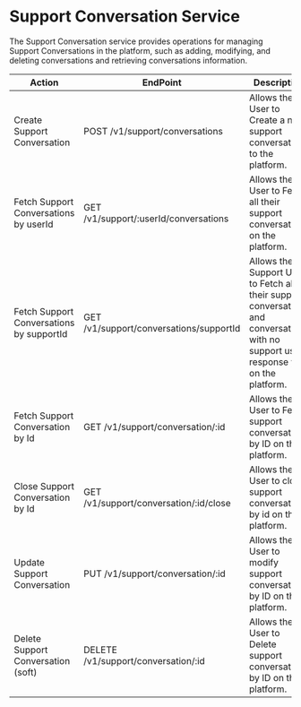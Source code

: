 # Support Conversation Service

The Support Conversation service provides operations for managing Support Conversations in the platform, such as adding, modifying, and deleting conversations and retrieving conversations  information.

| Action                                   | EndPoint                                | Description                                                                                                                           |
| ---------------------------------------- | --------------------------------------- | ------------------------------------------------------------------------------------------------------------------------------------- |
| Create Support Conversation              | POST /v1/support/conversations          | Allows the User to Create a new support conversation to the platform.                                                                 |
| Fetch Support Conversations by userId    | GET /v1/support/:userId/conversations   | Allows the User to Fetch all their support conversations on the platform.                                                             |
| Fetch Support Conversations by supportId | GET /v1/support/conversations/supportId | Allows the Support User to Fetch all their support conversations and conversations with no support user response yet on the platform. |
| Fetch Support Conversation by Id         | GET /v1/support/conversation/:id        | Allows the User to Fetch support conversation by ID on the platform.                                                                  |
| Close Support Conversation by Id         | GET /v1/support/conversation/:id/close  | Allows the User to close  support conversation by id on the platform.                                                                 |
| Update Support Conversation              | PUT /v1/support/conversation/:id        | Allows the User to modify support conversation by ID on the platform.                                                                 |
| Delete Support Conversation (soft)       | DELETE /v1/support/conversation/:id     | Allows the User to Delete support conversation by ID on the platform.                                                                 |
